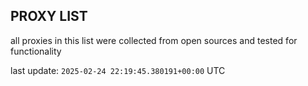 ## PROXY LIST

all proxies in this list were collected from open sources and tested for functionality

last update: `2025-02-24 22:19:45.380191+00:00` UTC
